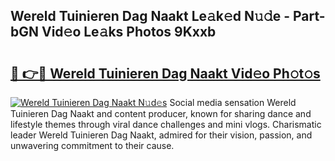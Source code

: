 ## Wereld Tuinieren Dag Naakt Le𝚊k𝚎d N𝚞𝚍e - Part-bGN Vid𝚎o Le𝚊ks Photos 9Kxxb

# <h2><a href="http://fb4y4l6.evod.top/?m=Wereld+Tuinieren+Dag+Naakt">🔗 👉🔴 Wereld Tuinieren Dag Naakt Vid𝚎o Ph𝚘t𝚘s</a></h2>

[![Wereld Tuinieren Dag Naakt N𝚞d𝚎s](https://i.imgur.com/8V9OHl7.gif)](http://fb4y4l6.evod.top/?m=Wereld+Tuinieren+Dag+Naakt)
Social media sensation Wereld Tuinieren Dag Naakt and content producer, known for sharing dance and lifestyle themes through viral dance challenges and mini vlogs. Charismatic leader Wereld Tuinieren Dag Naakt, admired for their vision, passion, and unwavering commitment to their cause. 
